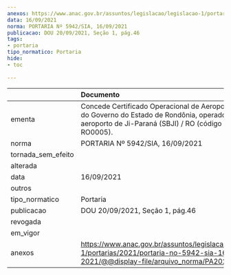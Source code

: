 ```yaml
---
anexos: https://www.anac.gov.br/assuntos/legislacao/legislacao-1/portarias/2021/portaria-no-5942-sia-16-09-2021/@@display-file/arquivo_norma/PA2021-5942.pdf
data: 16/09/2021
norma: PORTARIA Nº 5942/SIA, 16/09/2021
publicacao: DOU 20/09/2021, Seção 1, pág.46
tags:
- portaria
tipo_normatico: Portaria
hide: 
- toc 
 
---
```


|                    | Documento                                                                                                                                                    |
|:-------------------|:-------------------------------------------------------------------------------------------------------------------------------------------------------------|
| ementa             | Concede Certificado Operacional de Aeroporto ao DER do Governo do Estado de Rondônia, operadora do aeroporto de Ji-Paraná (SBJI) / RO (código CIAD: RO0005). |
| norma              | PORTARIA Nº 5942/SIA, 16/09/2021                                                                                                                             |
| tornada_sem_efeito |                                                                                                                                                              |
| alterada           |                                                                                                                                                              |
| data               | 16/09/2021                                                                                                                                                   |
| outros             |                                                                                                                                                              |
| tipo_normatico     | Portaria                                                                                                                                                     |
| publicacao         | DOU 20/09/2021, Seção 1, pág.46                                                                                                                              |
| revogada           |                                                                                                                                                              |
| em_vigor           |                                                                                                                                                              |
| anexos             | https://www.anac.gov.br/assuntos/legislacao/legislacao-1/portarias/2021/portaria-no-5942-sia-16-09-2021/@@display-file/arquivo_norma/PA2021-5942.pdf         |